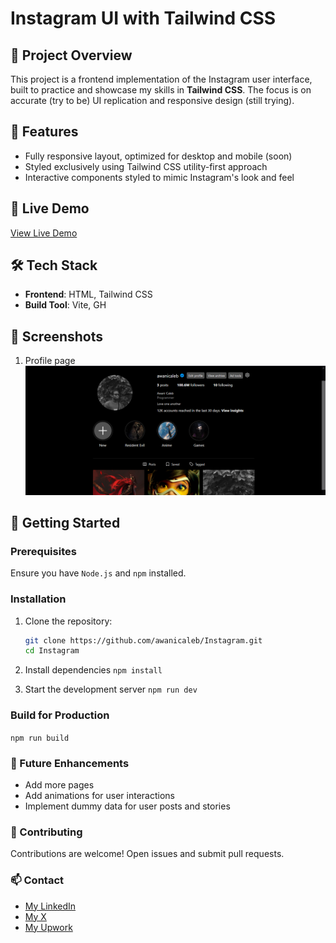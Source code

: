 # Instagram UI with Tailwind CSS

<!-- ![Instagram UI Screenshot](link-to-your-screenshot) -->

## 📌 Project Overview
This project is a frontend implementation of the Instagram user interface, built to practice and showcase my skills in **Tailwind CSS**. The focus is on accurate (try to be) UI replication and responsive design (still trying).

## 🚀 Features
- Fully responsive layout, optimized for desktop and mobile (soon)
- Styled exclusively using Tailwind CSS utility-first approach
- Interactive components styled to mimic Instagram's look and feel

## 🌟 Live Demo
[View Live Demo](https://awanicaleb.github.io/Instagram/public/)

## 🛠️ Tech Stack
- **Frontend**: HTML, Tailwind CSS
- **Build Tool**: Vite, GH

## 📸 Screenshots
1. Profile page
![Profile Screenshot](./public/img/screenshots/profile-page.png)

## 📄 Getting Started
### Prerequisites
Ensure you have `Node.js` and `npm` installed.

### Installation
1. Clone the repository:
   ```bash
   git clone https://github.com/awanicaleb/Instagram.git
   cd Instagram

2. Install dependencies
    ``` npm install ```

3. Start the development server
    ``` npm run dev ```

### Build for Production
``` npm run build ```

### 📝 Future Enhancements
* Add more pages
* Add animations for user interactions
* Implement dummy data for user posts and stories

### 🤝 Contributing
Contributions are welcome! Open issues and submit pull requests.

### 📫 Contact
* [My LinkedIn](https://www.linkedin.com/in/torishetosan-awani-a7134b297/)
* [My X](https://x.com/AwaniCaleb)
* [My Upwork](https://www.upwork.com/freelancers/~0197f9104ec6726b67)
